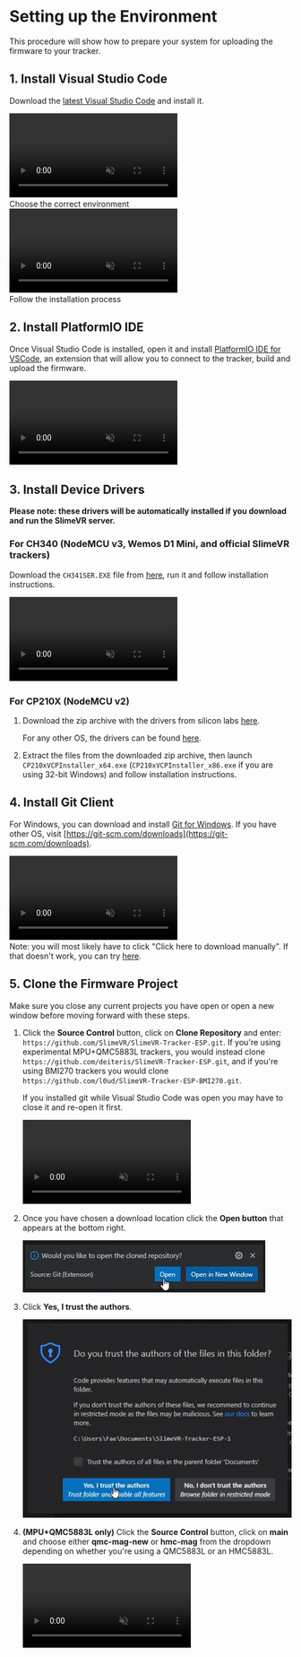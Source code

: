 # Setting up the Environment

This procedure will show how to prepare your system for uploading the firmware to your tracker.

## 1. Install Visual Studio Code

Download the [latest Visual Studio Code](https://code.visualstudio.com/download) and install it.

<div class="embeddedVideo">
	<video name="Downloading Visual Studio Code" autoplay muted loop controls playsinline>
	  <source src="../assets/videos/downloadVSC.webm" type="video/webm">
	  <source src="../assets/videos/downloadVSC.mov" type="video/quicktime">
	</video><br>
	Choose the correct environment
</div>

<div class="embeddedVideo">
	<video name="Installing Visual Studio Code" autoplay muted loop controls playsinline>
	  <source src="../assets/videos/installVSC.webm" type="video/webm">
	  <source src="../assets/videos/installVSC.mov" type="video/quicktime">
	</video><br>
	Follow the installation process
</div>

## 2. Install PlatformIO IDE

Once Visual Studio Code is installed, open it and install [PlatformIO IDE for VSCode](https://marketplace.visualstudio.com/items?itemName=platformio.platformio-ide), an extension that will allow you to connect to the tracker, build and upload the firmware.

<div class="embeddedVideo">
	<video name="Installing PlatformIO" autoplay muted loop controls playsinline>
	  <source src="../assets/videos/installPIO.webm" type="video/webm">
	  <source src="../assets/videos/installPIO.mov" type="video/quicktime">
	</video><br>
</div>

## 3. Install Device Drivers

**Please note: these drivers will be automatically installed if you download and run the SlimeVR server.**

### For CH340 (NodeMCU v3, Wemos D1 Mini, and official SlimeVR trackers)

Download the `CH341SER.EXE` file from [here](https://cdn.sparkfun.com/assets/learn_tutorials/8/4/4/CH341SER.EXE), run it and follow installation instructions.

<div class="embeddedVideo">
	<video name="The Install wizard for CH341SER" autoplay muted loop controls playsinline>
	  <source src="../assets/videos/installCH.webm" type="video/webm">
	  <source src="../assets/videos/installCH.mov" type="video/quicktime">
	</video><br>
</div>

### For CP210X (NodeMCU v2)

1. Download the zip archive with the drivers from silicon labs [here](https://www.silabs.com/documents/public/software/CP210x_Windows_Drivers.zip).

   For any other OS, the drivers can be found [here](https://www.silabs.com/developers/usb-to-uart-bridge-vcp-drivers).

1. Extract the files from the downloaded zip archive, then launch `CP210xVCPInstaller_x64.exe` (`CP210xVCPInstaller_x86.exe` if you are using 32-bit Windows) and follow installation instructions.

## 4. Install Git Client

For Windows, you can download and install [Git for Windows](https://git-scm.com/download/win). If you have other OS, visit [https://git-scm.com/downloads](https://git-scm.com/downloads).

<div class="embeddedVideo">
	<video name="Installing Git for Windows" autoplay muted loop controls playsinline>
	  <source src="../assets/videos/installGit.webm" type="video/webm">
	  <source src="../assets/videos/installGit.mov" type="video/quicktime">
	</video><br>
   Note: you will most likely have to click "Click here to download manually". If that doesn't work, you can try <a href="https://gitforwindows.org/">here</a>.
</div>

## 5. Clone the Firmware Project

Make sure you close any current projects you have open or open a new window before moving forward with these steps.

1. Click the **Source Control** button, click on **Clone Repository** and enter: `https://github.com/SlimeVR/SlimeVR-Tracker-ESP.git`. If you're using experimental MPU+QMC5883L trackers, you would instead clone `https://github.com/deiteris/SlimeVR-Tracker-ESP.git`, and if you're using BMI270 trackers you would clone `https://github.com/l0ud/SlimeVR-Tracker-ESP-BMI270.git`.

   If you installed git while Visual Studio Code was open you may have to close it and re-open it first.

   <div class="embeddedVideo">
      <video name="The Cloning process in VSC" autoplay muted loop controls playsinline>
       <source src="../assets/videos/cloneVSC.webm" type="video/webm">
       <source src="../assets/videos/cloneVSC.mov" type="video/quicktime">
      </video><br>
   </div>

1. Once you have chosen a download location click the **Open button** that appears at the bottom right.

   ![Clicking the Open Button](../assets/img/openButton.png)

1. Click **Yes, I trust the authors**.

   ![Clicking Yes, I trust the authors](../assets/img/pleaseTrust.png)

1. **(MPU+QMC5883L only)** Click the **Source Control** button, click on **main** and choose either **qmc-mag-new** or **hmc-mag** from the dropdown depending on whether you're using a QMC5883L or an HMC5883L.

   <div class="embeddedVideo">
      <video name="Where to find the changes for MPU+QMC5883L" autoplay muted loop controls playsinline>
       <source src="../assets/videos/MPUChanges.webm" type="video/webm">
       <source src="../assets/videos/MPUChanges.mov" type="video/quicktime">
      </video><br>
   </div>
